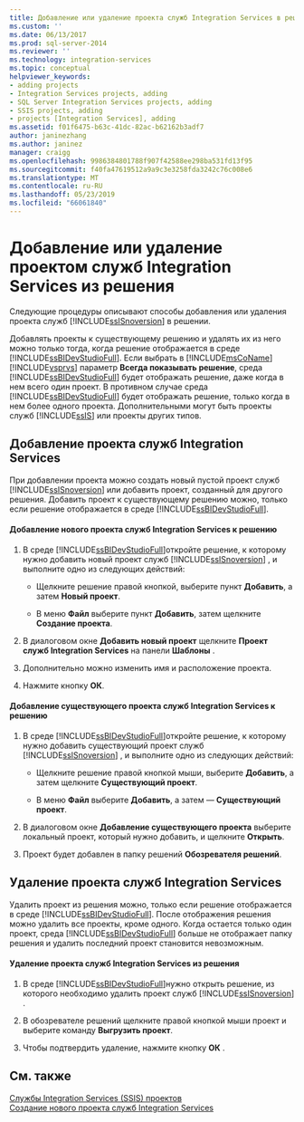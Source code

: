 ```yaml
---
title: Добавление или удаление проекта служб Integration Services в решении | Документация Майкрософт
ms.custom: ''
ms.date: 06/13/2017
ms.prod: sql-server-2014
ms.reviewer: ''
ms.technology: integration-services
ms.topic: conceptual
helpviewer_keywords:
- adding projects
- Integration Services projects, adding
- SQL Server Integration Services projects, adding
- SSIS projects, adding
- projects [Integration Services], adding
ms.assetid: f01f6475-b63c-41dc-82ac-b62162b3adf7
author: janinezhang
ms.author: janinez
manager: craigg
ms.openlocfilehash: 9986384801788f907f42588ee298ba531fd13f95
ms.sourcegitcommit: f40fa47619512a9a9c3e3258fda3242c76c008e6
ms.translationtype: MT
ms.contentlocale: ru-RU
ms.lasthandoff: 05/23/2019
ms.locfileid: "66061840"
---
```

# <a name="add-or-remove-an-integration-services-project-in-a-solution"></a>Добавление или удаление проектом служб Integration Services из решения
  Следующие процедуры описывают способы добавления или удаления проекта служб [!INCLUDE[ssISnoversion](../includes/ssisnoversion-md.md)] в решении.  
  
 Добавлять проекты к существующему решению и удалять их из него можно только тогда, когда решение отображается в среде [!INCLUDE[ssBIDevStudioFull](../includes/ssbidevstudiofull-md.md)]. Если выбрать в [!INCLUDE[msCoName](../includes/msconame-md.md)] [!INCLUDE[vsprvs](../includes/vsprvs-md.md)] параметр **Всегда показывать решение**, среда [!INCLUDE[ssBIDevStudioFull](../includes/ssbidevstudiofull-md.md)] будет отображать решение, даже когда в нем всего один проект. В противном случае среда [!INCLUDE[ssBIDevStudioFull](../includes/ssbidevstudiofull-md.md)] будет отображать решение, только когда в нем более одного проекта. Дополнительными могут быть проекты служб [!INCLUDE[ssIS](../includes/ssis-md.md)] или проекты других типов.  
  
## <a name="adding-an-integration-services-project"></a>Добавление проекта служб Integration Services  
 При добавлении проекта можно создать новый пустой проект служб [!INCLUDE[ssISnoversion](../includes/ssisnoversion-md.md)] или добавить проект, созданный для другого решения. Добавить проект к существующему решению можно, только если решение отображается в среде [!INCLUDE[ssBIDevStudioFull](../includes/ssbidevstudiofull-md.md)].  
  
#### <a name="to-add-a-new-integration-services-project-to-a-solution"></a>Добавление нового проекта служб Integration Services к решению  
  
1.  В среде [!INCLUDE[ssBIDevStudioFull](../includes/ssbidevstudiofull-md.md)]откройте решение, к которому нужно добавить новый проект служб [!INCLUDE[ssISnoversion](../includes/ssisnoversion-md.md)] , и выполните одно из следующих действий:  
  
    -   Щелкните решение правой кнопкой, выберите пункт **Добавить**, а затем **Новый проект**.  
  
    -   В меню **Файл** выберите пункт **Добавить**, затем щелкните **Создание проекта**.  
  
2.  В диалоговом окне **Добавить новый проект** щелкните **Проект служб Integration Services** на панели **Шаблоны** .  
  
3.  Дополнительно можно изменить имя и расположение проекта.  
  
4.  Нажмите кнопку **ОК**.  
  
#### <a name="to-add-an-existing-integration-services-project-to-a-solution"></a>Добавление существующего проекта служб Integration Services к решению  
  
1.  В среде [!INCLUDE[ssBIDevStudioFull](../includes/ssbidevstudiofull-md.md)]откройте решение, к которому нужно добавить существующий проект служб [!INCLUDE[ssISnoversion](../includes/ssisnoversion-md.md)] , и выполните одно из следующих действий:  
  
    -   Щелкните решение правой кнопкой мыши, выберите **Добавить**, а затем щелкните **Существующий проект**.  
  
    -   В меню **Файл** выберите **Добавить**, а затем — **Существующий проект**.  
  
2.  В диалоговом окне **Добавление существующего проекта** выберите локальный проект, который нужно добавить, и щелкните **Открыть**.  
  
3.  Проект будет добавлен в папку решений **Обозревателя решений**.  
  
## <a name="removing-an-integration-services-project"></a>Удаление проекта служб Integration Services  
 Удалить проект из решения можно, только если решение отображается в среде [!INCLUDE[ssBIDevStudioFull](../includes/ssbidevstudiofull-md.md)]. После отображения решения можно удалить все проекты, кроме одного. Когда остается только один проект, среда [!INCLUDE[ssBIDevStudioFull](../includes/ssbidevstudiofull-md.md)] больше не отображает папку решения и удалить последний проект становится невозможным.  
  
#### <a name="to-remove-an-integration-services-project-from-a-solution"></a>Удаление проекта служб Integration Services из решения  
  
1.  В среде [!INCLUDE[ssBIDevStudioFull](../includes/ssbidevstudiofull-md.md)]нужно открыть решение, из которого необходимо удалить проект служб [!INCLUDE[ssISnoversion](../includes/ssisnoversion-md.md)] .  
  
2.  В обозревателе решений щелкните правой кнопкой мыши проект и выберите команду **Выгрузить проект**.  
  
3.  Чтобы подтвердить удаление, нажмите кнопку **ОК** .  
  
## <a name="see-also"></a>См. также  
 [Службы Integration Services &#40;SSIS&#41; проектов](integration-services-ssis-projects-and-solutions.md)   
 [Создание нового проекта служб Integration Services](../../2014/integration-services/create-a-new-integration-services-project.md)  
  
  
